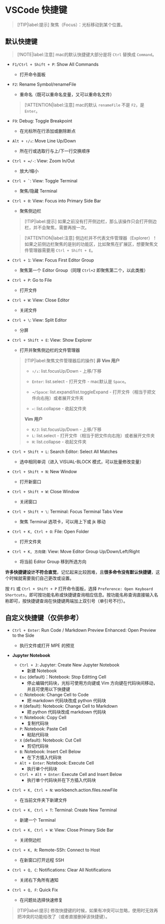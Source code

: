 # VSCode 快捷键

> [!TIP|label:提示]
> 聚焦（Focus）：光标移动到某个位置。

## 默认快捷键

> [!NOTE|label:注意]
> mac的默认快捷键大部分是将 `Ctrl` 替换成 `Command`。

- `F1/Ctrl + Shift + P`: Show All Commands
  - 打开命令面板
- `F2`: Rename Symbol/renameFile
  - 重命名（既可以重命名变量，又可以重命名文件）

  > [!ATTENTION|label:注意]
  > mac的默认 `renameFile` 不是 `F2`，是 `Enter`。

- `F9`: Debug: Toggle Breakpoint
  - 在光标所在行添加或删除断点
- `Alt + ↑/↓`: Move Line Up/Down
  - 所在行或选取行与上/下一行交换顺序
- `Ctrl + =/-`: View: Zoom In/Out
  - 放大/缩小
- <code>Ctrl + `</code>: View: Toggle Terminal
  - 聚焦/隐藏 Terminal
- `Ctrl + 0`: View: Focus into Primary Side Bar
  - 聚焦侧边栏

  > [!TIP|label:提示]
  > 如果之前没有打开侧边栏，那么该操作只会打开侧边栏，并不会聚焦，需要再按一次。

  > [!ATTENTION|label:注意]
  > 侧边栏并不代表文件管理器（Explorer）！如果之前侧边栏聚焦的是别的功能区，比如聚焦在扩展区，想要聚焦文件管理器需要用 `Ctrl + Shift + E`。

- `Ctrl + 1`: View: Focus First Editor Group
  - 聚焦第一个 Editor Group（同理 `Ctrl+2` 即聚焦第二个，以此类推）
- `Ctrl + P`: Go to File
  - 打开文件
- `Ctrl + W`: View: Close Editor
  - 关闭文件
- `Ctrl + \`: View: Split Editor
  - 分屏
- `Ctrl + Shift + E`: View: Show Explorer
  - 打开并聚焦侧边栏的文件管理器

  > [!TIP|label:聚焦文件管理器后的操作]
  > **非 Vim 用户**
  > - `↑/↓`: list.focusUp/Down 
      - 上移/下移
  > - `Enter`: list.select
      - 打开文件
      - mac默认是 `Space`。
  >
  > - `→/Space`: list.expand/list.toggleExpand
      - 打开文件（相当于把文件向右拖）或者展开文件夹
  > - `←`: list.collapse
      - 收起文件夹
  >
  > **Vim 用户**
  > - `K/J`: list.focusUp/Down
      - 上移/下移 
  > - `L`: list.select
      - 打开文件（相当于把文件向右拖）或者展开文件夹
  > - `H`: list.collapse
      - 收起文件夹

- `Ctrl + Shift + L`: Search Editor: Select All Matches
  - 选中相同单词（进入 VISUAL-BLOCK 模式，可以批量修改变量）
- `Ctrl + Shift + N`: New Window
  - 打开新窗口
- `Ctrl + Shift + W`: Close Window
  - 关闭窗口
- `Ctrl + Shift + \`: Terminal: Focus Terminal Tabs View
  - 聚焦 Terminal 选项卡，可以用上下或 jk 移动
- `Ctrl + K, Ctrl + O`: File: Open Folder
  - 打开文件夹
- `Ctrl + K, 方向键`: View: Move Editor Group Up/Down/Left/Right
  - 将当前 Editor Group 移到所选方向

**许多快捷键设计不符合直觉**，记忆起来比较困难，且**很多命令没有默认快捷键**，这个时候就需要我们自己更改或设置。

按 `F1` 或 `Ctrl + Shift + P` 打开命令面板，选择 `Preference: Open Keyboard Shortcuts`，即可按功能名称或快捷键查询相应信息。按功能名称查询直接输入名称即可，按快捷键查询在快捷键两端加上双引号（单引号不行）。

## 自定义快捷键（仅供参考）

- `Ctrl + Enter`: Run Code / Markdown Preview Enhanced: Open Preview to the Side
  - 执行文件或打开 MPE 的预览
- **Jupyter Notebook**
  - `Ctrl + J`: Jupyter: Create New Jupyter Notebook
    - 新建 Notebook
  - `Esc` (default)：Notebook: Stop Editting Cell
    - 停止编辑代码块，光标可使用方向键或 Vim 方向键在代码块间移动，并且可使用以下快捷键
  - `C`: Notebook: Change Cell to Code
    - 把 markdown 代码块改成 python 代码块
  - `M` (default): Notebook: Change Cell to Markdown
    - 把 python 代码块改成 markdown 代码块
  - `Y`: Notebook: Copy Cell
    - 复制代码块
  - `P`: Notebook: Paste Cell
    - 粘贴代码块
  - `X` (default): Notebook: Cut Cell
    - 剪切代码块
  - `B`: Notebook: Insert Cell Below
    - 在下方插入代码块
  - `Alt + Enter`: Notebook: Execute Cell
    - 执行单个代码块
  - `Ctrl + Alt + Enter`: Execute Cell and Insert Below
    - 执行单个代码块并在下方插入代码块

- `Ctrl + K, Ctrl + N`: workbench.action.files.newFile
  - 在当前文件夹下新建文件
- `Ctrl + K, Ctrl + T`: Terminal: Create New Terminal
  - 新建一个 Terminal
- `Ctrl + K, Ctrl + W`: View: Close Primary Side Bar
  - 关闭侧边栏
- `Ctrl + K, R`: Remote-SSh: Connect to Host
  - 在新窗口打开远程 SSH
- `Ctrl + Q, C`: Notifications: Clear All Notifications
  - 关闭右下角所有通知
- `Ctrl + Q, F`: Quick Fix
  - 在问题处选择快速修复

> [!TIP|label:提示]
> 修改快捷键的时候，如果有冲突可以忽略，使用时无效再把冲突的功能给改了（或者直接删掉该快捷键）。
